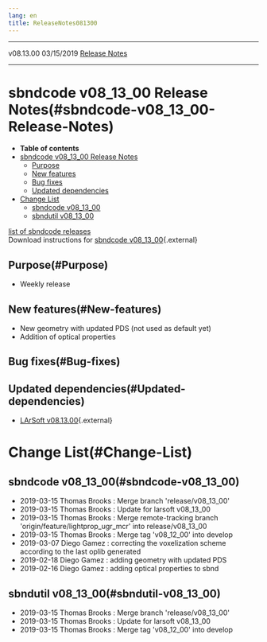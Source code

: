 ```yaml
---
lang: en
title: ReleaseNotes081300
---
```


  ----------- ------------ -- -- ------------------------------------------------------
  v08.13.00   03/15/2019         [Release Notes](ReleaseNotes081300.html)
  ----------- ------------ -- -- ------------------------------------------------------



sbndcode v08\_13\_00 Release Notes(#sbndcode-v08_13_00-Release-Notes)
======================================================================================

-   **Table of contents**
-   [sbndcode v08\_13\_00 Release
    Notes](#sbndcode-v08_13_00-Release-Notes)
    -   [Purpose](#Purpose)
    -   [New features](#New-features)
    -   [Bug fixes](#Bug-fixes)
    -   [Updated dependencies](#Updated-dependencies)
-   [Change List](#Change-List)
    -   [sbndcode v08\_13\_00](#sbndcode-v08_13_00)
    -   [sbndutil v08\_13\_00](#sbndutil-v08_13_00)

[list of sbndcode
releases](List_of_SBND_code_releases.html)\
Download instructions for [sbndcode
v08\_13\_00](http://scisoft.fnal.gov/scisoft/bundles/sbnd/v08_13_00/sbndcode-v08_13_00.html){.external}



Purpose(#Purpose)
----------------------------------

-   Weekly release



New features(#New-features)
--------------------------------------------

-   New geometry with updated PDS (not used as default yet)
-   Addition of optical properties



Bug fixes(#Bug-fixes)
--------------------------------------



Updated dependencies(#Updated-dependencies)
------------------------------------------------------------

-   [LArSoft
    v08.13.00](https://cdcvs.fnal.gov/redmine/projects/larsoft/wiki/ReleaseNotes081300){.external}



Change List(#Change-List)
==========================================



sbndcode v08\_13\_00(#sbndcode-v08_13_00)
----------------------------------------------------------

-   2019-03-15 Thomas Brooks : Merge branch \'release/v08\_13\_00\'
-   2019-03-15 Thomas Brooks : Update for larsoft v08\_13\_00
-   2019-03-15 Thomas Brooks : Merge remote-tracking branch
    \'origin/feature/lightprop\_ugr\_mcr\' into release/v08\_13\_00
-   2019-03-15 Thomas Brooks : Merge tag \'v08\_12\_00\' into develop
-   2019-03-07 Diego Gamez : correcting the voxelization scheme
    according to the last oplib generated
-   2019-02-18 Diego Gamez : adding geometry with updated PDS
-   2019-02-16 Diego Gamez : adding optical properties to sbnd



sbndutil v08\_13\_00(#sbndutil-v08_13_00)
----------------------------------------------------------

-   2019-03-15 Thomas Brooks : Merge branch \'release/v08\_13\_00\'
-   2019-03-15 Thomas Brooks : Update for larsoft v08\_13\_00
-   2019-03-15 Thomas Brooks : Merge tag \'v08\_12\_00\' into develop

